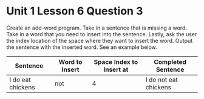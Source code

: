 # Unit 1 Lesson 6 Question 3

Create an add-word program. Take in a sentence that is missing a word. Take in a word that you need to insert into the sentence. Lastly, ask the user the index location of the space where they want to insert the word. Output the sentence with the inserted word. See an example below.

| Sentence           | Word to Insert | Space Index to Insert at | Completed Sentence       |
|--------------------|----------------|--------------------------|--------------------------|
| I do eat chickens  |  not           | 4                        | I do not eat chickens    |